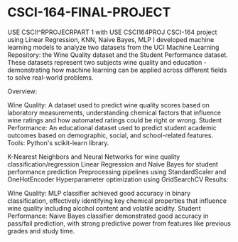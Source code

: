 # CSCI-164-FINAL-PROJECT
USE CSCI!^RPROJECRPART 1 with 
USE CSCI164PROJ
CSCI-164 project using Linear Regression, KNN, Naive Bayes, MLP
I developed machine learning models to analyze two datasets from the UCI Machine Learning Repository: the Wine Quality dataset and the Student Performance dataset. These datasets represent two subjects wine quality and education - demonstrating how machine learning can be applied across different fields to solve real-world problems.

Overview:

Wine Quality: A dataset used to predict wine quality scores based on laboratory measurements, understanding chemical factors that influence wine ratings and how automated ratings could be right or wrong.
Student Performance: An educational dataset used to predict student academic outcomes based on demographic, social, and school-related features.
Tools: Python's scikit-learn library.

K-Nearest Neighbors and Neural Networks for wine quality classification/regression
Linear Regression and Naive Bayes for student performance prediction
Preprocessing pipelines using StandardScaler and OneHotEncoder
Hyperparameter optimization using GridSearchCV
Results:

Wine Quality: MLP classifier achieved good accuracy in binary classification, effectively identifying key chemical properties that influence wine quality including alcohol content and volatile acidity.
Student Performance: Naive Bayes classifier demonstrated good accuracy in pass/fail prediction, with strong predictive power from features like previous grades and study time.
